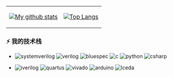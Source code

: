 <table>
<tr>
<td>

[![My github stats](https://github-readme-stats.vercel.app/api?username=WangXuan95&show_icons=true&include_all_commits=true&hide=issues,contribs&custom_title=My%20GitHub%20Stats)]()

</td>
<td>

[![Top Langs](https://github-readme-stats.vercel.app/api/top-langs/?username=WangXuan95&layout=compact&langs_count=4)]()

</td>
</tr>
</table>

### ⚡ 我的技术栈

* ![systemverilog](https://img.shields.io/badge/-SystemVerilog-CAD09D.svg) ![verilog](https://img.shields.io/badge/-Verilog-8985F0.svg) ![bluespec](https://img.shields.io/badge/-Bluespec-2030A0.svg) ![c](https://img.shields.io/badge/-C/C++-red?logo=c&logoColor=ffffff) ![python](https://img.shields.io/badge/-Python-3776AB?logo=python&logoColor=ffffff) ![csharp](https://img.shields.io/badge/-Csharp-239120?logo=csharp&logoColor=ffffff)

* ![iverilog](https://img.shields.io/badge/-iverilog-green.svg) ![quartus](https://img.shields.io/badge/-Quartus-blue.svg?logo=intel&logoColor=ffffff) ![vivado](https://img.shields.io/badge/-Vivado-FF1010.svg?logo=xilinx&logoColor=ffffff) ![arduino](https://img.shields.io/badge/-Arduino-00979D.svg?logo=arduino&logoColor=ffffff) ![lceda](https://img.shields.io/badge/-立创EDA-5070F0.svg)
